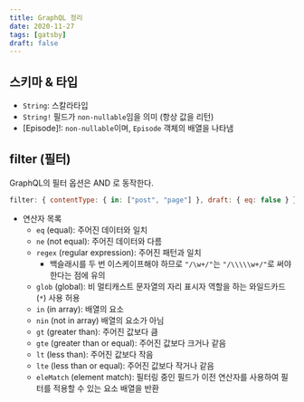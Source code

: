 ```yaml
---
title: GraphQL 정리
date: 2020-11-27
tags: [gatsby]
draft: false
---
```


## 스키마 & 타입

- `String`: 스칼라타입
- `String!` 필드가 `non-nullable`임을 의미 (항상 값을 리턴)
- [Episode]!: `non-nullable`이며, `Episode` 객체의 배열을 나타냄




## filter (필터) 

GraphQL의 필터 옵션은 AND 로 동작한다.

```js
filter: { contentType: { in: ["post", "page"] }, draft: { eq: false } }
```

- 연산자 목록
  - `eq` (equal): 주어진 데이터와 일치
  - `ne` (not equal): 주어진 데이터와 다름
  - `regex` (regular expression): 주어진 패턴과 일치
    - 백슬래시를 두 번 이스케이프해야 하므로 `"/\w+/"`는 `"/\\\\\w+/"`로 써야 한다는 점에 유의
  - `glob` (global): 비 멀티캐스트 문자열의 자리 표시자 역할을 하는 와일드카드 (`*`) 사용 허용 
  - `in` (in array): 배열의 요소
  - `nin` (not in array) 배열의 요소가 아님
  - `gt` (greater than): 주어진 값보다 큼
  - `gte` (greater than or equal): 주어진 값보다 크거나 같음
  - `lt` (less than): 주어진 값보다 작음
  - `lte` (less than or equal): 주어진 값보다 작거나 같음
  - `eleMatch` (element match): 필터링 중인 필드가 이전 연산자를 사용하여 필터를 적용할 수 있는 요소 배열을 반환

